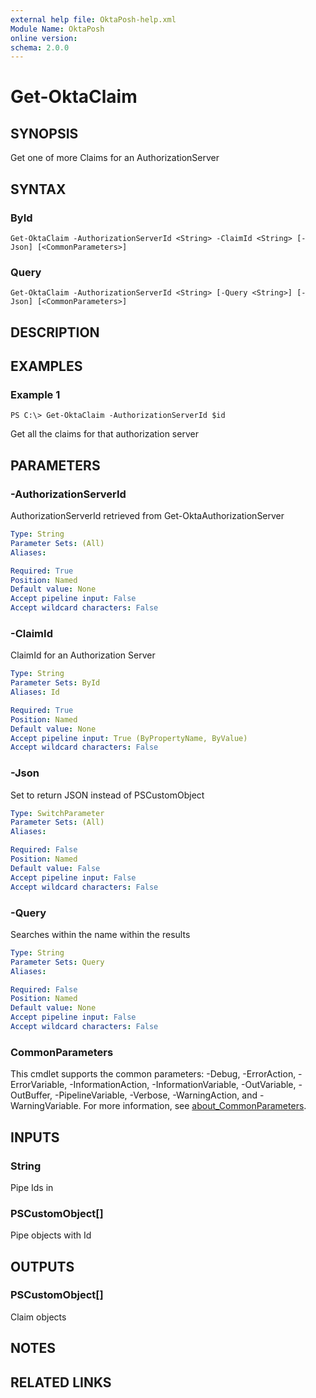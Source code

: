 ```yaml
---
external help file: OktaPosh-help.xml
Module Name: OktaPosh
online version:
schema: 2.0.0
---
```


# Get-OktaClaim

## SYNOPSIS
Get one of more Claims for an AuthorizationServer

## SYNTAX

### ById
```
Get-OktaClaim -AuthorizationServerId <String> -ClaimId <String> [-Json] [<CommonParameters>]
```

### Query
```
Get-OktaClaim -AuthorizationServerId <String> [-Query <String>] [-Json] [<CommonParameters>]
```

## DESCRIPTION

## EXAMPLES

### Example 1
```
PS C:\> Get-OktaClaim -AuthorizationServerId $id
```

Get all the claims for that authorization server

## PARAMETERS

### -AuthorizationServerId
AuthorizationServerId retrieved from Get-OktaAuthorizationServer

```yaml
Type: String
Parameter Sets: (All)
Aliases:

Required: True
Position: Named
Default value: None
Accept pipeline input: False
Accept wildcard characters: False
```

### -ClaimId
ClaimId for an Authorization Server

```yaml
Type: String
Parameter Sets: ById
Aliases: Id

Required: True
Position: Named
Default value: None
Accept pipeline input: True (ByPropertyName, ByValue)
Accept wildcard characters: False
```

### -Json
Set to return JSON instead of PSCustomObject

```yaml
Type: SwitchParameter
Parameter Sets: (All)
Aliases:

Required: False
Position: Named
Default value: False
Accept pipeline input: False
Accept wildcard characters: False
```

### -Query
Searches within the name within the results

```yaml
Type: String
Parameter Sets: Query
Aliases:

Required: False
Position: Named
Default value: None
Accept pipeline input: False
Accept wildcard characters: False
```

### CommonParameters
This cmdlet supports the common parameters: -Debug, -ErrorAction, -ErrorVariable, -InformationAction, -InformationVariable, -OutVariable, -OutBuffer, -PipelineVariable, -Verbose, -WarningAction, and -WarningVariable. For more information, see [about_CommonParameters](http://go.microsoft.com/fwlink/?LinkID=113216).

## INPUTS

### String
Pipe Ids in

### PSCustomObject[]
Pipe objects with Id

## OUTPUTS

### PSCustomObject[]
Claim objects

## NOTES

## RELATED LINKS
